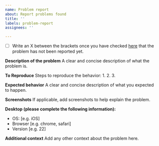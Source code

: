 ```yaml
---
name: Problem report
about: Report problems found
title: ''
labels: problem-report
assignees: ''

---
```


 - [ ] Write an X between the brackets once you have checked [here](https://github.com/IPCC-WG1/Atlas/issues?q=label%3Aproblem-report) that the problem has not been reported yet. 

**Description of the problem**
A clear and concise description of what the problem is.

**To Reproduce**
Steps to reproduce the behavior:
1. 
2.
3.

**Expected behavior**
A clear and concise description of what you expected to happen.

**Screenshots**
If applicable, add screenshots to help explain the problem.

**Desktop (please complete the following information):**
 - OS: [e.g. iOS]
 - Browser [e.g. chrome, safari]
 - Version [e.g. 22]

**Additional context**
Add any other context about the problem here.
